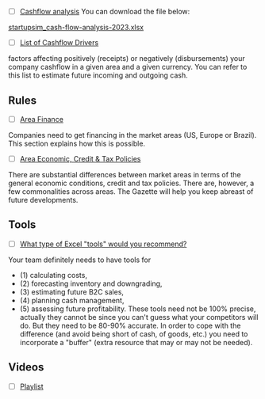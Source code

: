 

- [ ] [Cashflow analysis](https://startupsim.eurecom.fr/downloads/search/005-501)
You can download the file below:

[startupsim_cash-flow-analysis-2023.xlsx](startupsim_cash-flow-analysis-2023.xlsx)

- [ ] [List of Cashflow Drivers](https://startupsim.eurecom.fr/downloads/search/005-501)

factors affecting positively (receipts) or negatively (disbursements) your company cashflow in a given area and a given currency. You can refer to this list to estimate future incoming and outgoing cash. 


## Rules

- [ ] [Area Finance](https://startupsim.eurecom.fr/rule/222)

Companies need to get financing in the market areas (US, Europe or Brazil). This section explains how this is possible.

- [ ] [Area Economic, Credit & Tax Policies](https://startupsim.eurecom.fr/rule/309)

There are substantial differences between market areas in terms of the general economic conditions, credit and tax policies. There are, however, a few commonalities across areas. The Gazette will help you keep abreast of future developments.

## Tools

- [ ] [What type of Excel "tools" would you recommend?](https://startupsim.eurecom.fr/faq/search/011)

Your team definitely needs to have tools for 
- (1) calculating costs, 
- (2) forecasting inventory and downgrading, 
- (3) estimating future B2C sales, 
- (4) planning cash management, 
- (5) assessing future profitability. 
These tools need not be 100% precise, actually they cannot be since you can't guess what your competitors will do. But they need to be 80-90% accurate. In order to cope with the difference (and avoid being short of cash, of goods, etc.) you need to incorporate a "buffer" (extra resource that may or may not be needed).

## Videos

- [ ] [Playlist](https://www.youtube.com/@francisbidault8577/videos)
